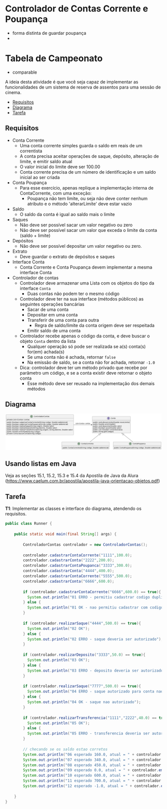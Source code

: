 # Controlador de Contas Corrente e Poupança

- forma distinta de guardar poupança
- 

# Tabela de Campeonato
- comparable



A ideia desta atividade é que você seja capaz de implementar as funcionalidades de um sistema de reserva de assentos para uma sessão de cinema. 

- [Requisitos](#requisitos)
- [Diagrama](#diagrama)
- [Tarefa](#tarefa)

## Requisitos

- Conta Corrente
  - Uma conta corrente simples guarda o saldo em reais de um correntista
  - A conta precisa aceitar operações de saque, depósito, alteração de limite, e emitir saldo atual
  - O valor inicial do limite deve ser 100.00
  - Conta corrente precisa de um número de identificação e um saldo inicial ao ser criada
- Conta Poupança
  - Para esse exercício, apenas replique a implementação interna de ContaCorrente, com uma exceção:
    - Poupança não tem limite, ou seja não deve conter nenhum atributo e o método 'alterarLimite' deve estar vazio
- Saldo
  - O saldo da conta é igual ao saldo mais o limite
- Saques
  - Não deve ser possível sacar um valor negativo ou zero
  - Não deve ser possível sacar um valor que exceda o limite da conta (saldo + limite)
- Depósitos
  - Não deve ser possível depositar um valor negativo ou zero.
- Extrato
  - Deve guardar o extrato de depósitos e saques
- Interface Conta
  - Conta Corrente e Conta Poupança devem implementar a mesma interface Conta
- Controlador de contas
  - Controlador deve armazenar uma Lista com os objetos do tipo da interface `Conta` 
    - Duas contas não podem ter o mesmo código
  - Controlador deve ter na sua interface (métodos públicos) as seguintes operações bancárias
    - Sacar de uma conta
    - Depositar em uma conta
    - Transferir de uma conta para outra
      - Regra de saldo/limite da conta origem deve ser respeitada
    - Emitir saldo de uma conta
  - Controlador recebe apenas o código da conta, e deve buscar o objeto `Conta` dentro da lista
    - Qualquer operação só pode ser realizada se a(s) conta(s) for(em) achada(s)
    - Se uma conta não é achada, retornar `false`
    - Na emissão de saldo, se a conta não for achada, retornar `-1.0`
  - Dica: controlador deve ter um método privado que recebe por parâmetro um código, e se a conta existir deve retornar o objeto conta
    - Esse método deve ser reusado na implementação dos demais métodos


## Diagrama
![Diagrama UML](conta-corrente-poupanca.png)

## Usando listas em Java 

Veja as seções 15.1, 15.2, 15.3 e 15.4 da Apostila de Java da Alura (https://www.caelum.com.br/apostila/apostila-java-orientacao-objetos.pdf)

## Tarefa

**T1**: Implementar as classes e interface do diagrama, atendendo os requisitos.

```java
public class Runner {

    public static void main(final String[] args) {

        ControladorContas controlador = new ControladorContas();

        controlador.cadastrarContaCorrente("1111",100.0);
        controlador.cadastrarConta("2222",200.0);
        controlador.cadastrarContaPoupanca("3333",300.0);
        controlador.cadastrarConta("4444",400.0);
        controlador.cadastrarContaCorrente("5555",500.0);
        controlador.cadastrarConta("6666",600.0);

        if (controlador.cadastrarContaCorrente("6666",600.0) == true){
          System.out.println("01 ERRO - permitiu cadastrar codigo duplicado");
        } else {
          System.out.println("01 OK - nao permitiu cadastrar com codigo duplicado");
        }

        if (controlador.realizarSaque("4444",500.0) == true){
          System.out.println("02 OK");
        } else {
          System.out.println("02 ERRO - saque deveria ser autorizado");
        }

        if (controlador.realizarDeposito("3333",50.0) == true){
          System.out.println("03 OK");
        } else {
          System.out.println("03 ERRO - deposito deveria ser autorizado");
        }

        if (controlador.realizarSaque("7777",500.0) == true){
          System.out.println("04 ERRO - saque autorizado para conta nao existente");
        } else {
          System.out.println("04 OK - saque nao autorizado");
        }

        if (controlador.realizarTransferencia("1111","2222",40.0) == true){
          System.out.println("05 OK");
        } else {
          System.out.println("05 ERRO - transferencia deveria ser autorizada");
        }

        // checando se os saldo estao corretos
        System.out.println("06 esperado 160.0, atual = " + controlador.emitirSaldo("1111"));
        System.out.println("07 esperado 340.0, atual = " + controlador.emitirSaldo("2222"));
        System.out.println("08 esperado 450.0, atual = " + controlador.emitirSaldo("3333"));
        System.out.println("09 esperado 0.0, atual = " + controlador.emitirSaldo("4444"));
        System.out.println("10 esperado 600.0, atual = " + controlador.emitirSaldo("5555"));
        System.out.println("11 esperado 700.0, atual = " + controlador.emitirSaldo("6666"));
        System.out.println("12 esperado -1.0, atual = " + controlador.emitirSaldo("9999"));

    }
}
```
